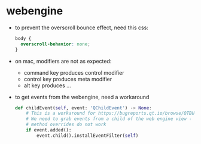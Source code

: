 # webengine

* to prevent the overscroll bounce effect, need this css:
  ```css
  body {
    overscroll-behavior: none;
  }
  ```

* on mac, modifiers are not as expected:
  - command key produces control modifier
  - control key produces meta modifier
  - alt key produces ...
  
* to get events from the webengine, need a workaround
  ```python
  def childEvent(self, event: 'QChildEvent') -> None:
      # This is a workaround for https://bugreports.qt.io/browse/QTBUG-43602
      # We need to grab events from a child of the web engine view - normal
      # method overrides do not work
      if event.added():
          event.child().installEventFilter(self) 
  ``` 